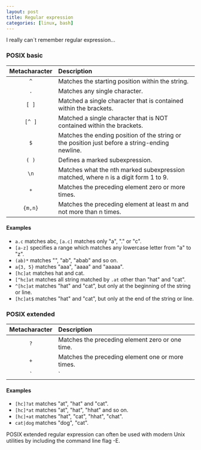 ```yaml
---
layout: post
title: Regular expression
categories: [linux, bash]
---
```

I really can`t remember regular expression...

### POSIX basic
|Metacharacter|Description|
|:--:|:--|
|`^`|Matches the starting position within the string.|
|`.`|Matches any single character.|
|`[ ]`|Matched a single character that is contained within the brackets.|
|`[^ ]`|Matched a single character that is NOT contained within the brackets.|
|`$`|Matches the ending position of the string or the position just before a string-ending newline.|
|`( )`|Defines a marked subexpression.|
|`\n`|Matches what the nth marked subexpression matched, where n is a digit form 1 to 9.|
|`*`|Matches the preceding element zero or more times.|
|`{m,n}`|Matches the preceding element at least m and not more than n times.|

#### Examples
- `a.c` matches abc, `[a.c]` matches only "a", "." or "c".
- `[a-z]` specifies a range which matches any lowercase letter from "a" to "z".
- `(ab)*` matches "", "ab", "abab" and so on.
- `a{3, 5}` matches "aaa", "aaaa" and "aaaaa".
- `[hc]at` matches hat and cat.
- `[^hc]at` matches all string matched by `.at` other than "hat" and "cat".
- `^[hc]at` matches "hat" and "cat", but only at the beginning of the string or line.
- `[hc]at$` matches "hat" and "cat", but only at the end of the string or line.

### POSIX extended
|Metacharacter|Description|
|:--:|:--|
|`?`|Matches the preceding element zero or one time.|
|`+`|Matches the preceding element one or more times.|
|`|`|The choice operator matches either the expression before or the expression after the operator.|

#### Examples
- `[hc]?at` matches "at", "hat" and "cat".
- `[hc]*at` matches "at", "hat", "hhat" and so on.
- `[hc]+at` matches "hat", "cat", "hhat", "chat".
- `cat|dog` matches "dog", "cat".

POSIX extended regular expression can often be used with modern Unix utilities by including the command line flag -E.
